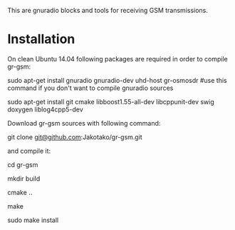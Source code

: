 This are gnuradio blocks and tools for receiving GSM transmissions.

Installation
============

On clean Ubuntu 14.04 following packages are required in order to compile gr-gsm:

sudo apt-get install gnuradio gnuradio-dev uhd-host gr-osmosdr        #use this command if you don't want to compile gnuradio sources

sudo apt-get install git cmake libboost1.55-all-dev libcppunit-dev swig doxygen liblog4cpp5-dev

Download gr-gsm sources with following command:

git clone git@github.com:Jakotako/gr-gsm.git

and compile it:

cd gr-gsm

mkdir build

cmake ..

make

sudo make install
